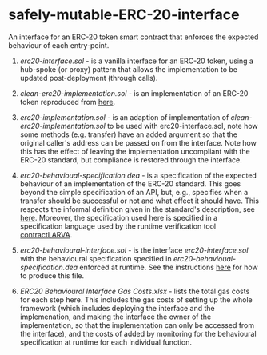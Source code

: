 # safely-mutable-ERC-20-interface
An interface for an ERC-20 token smart contract that enforces the expected behaviour of each entry-point.

1. *erc20-interface.sol* - is a vanilla interface for an ERC-20 token, using a hub-spoke (or proxy) pattern that allows the implementation to be updated post-deployment (through calls).

2. *clean-erc20-implementation.sol* - is an implementation of an ERC-20 token reproduced from [here](https://theethereum.wiki/w/index.php/ERC20_Token_Standard). 

3. *erc20-implementation.sol* - is an adaption of implementation of *clean-erc20-implementation.sol* to be used with erc20-interface.sol, note how some methods (e.g. transfer) have an added argument so that the original caller's address can be passed on from the interface. Note how this has the effect of leaving the implementation uncompliant with the ERC-20 standard, but compliance is restored through the interface. 

4. *erc20-behavioual-specification.dea* - is a specification of the expected behaviour of an implementation of the ERC-20 standard. This goes beyond the simple specification of an API, but, e.g., specifies when a transfer should be successful or not and what effect it should have. This respects the informal definition given in the standard's description, see [here](https://theethereum.wiki/w/index.php/ERC20_Token_Standard). Moreover, the specification used here is specified in a specification language used by the runtime verification tool [contractLARVA](https://github.com/gordonpace/contractLarva).

5. *erc20-behavioural-interface.sol* - is the interface *erc20-interface.sol* with the behavioural specification specified in *erc20-behavioual-specification.dea* enforced at runtime. See the instructions [here](https://github.com/gordonpace/contractLarva) for how to produce this file.

6. *ERC20 Behavioural Interface Gas Costs.xlsx* - lists the total gas costs for each step here. This includes the gas costs of setting up the whole framework (which includes deploying the interface and the implemenation, and making the interface the owner of the implementation, so that the implementation can only be accessed from the interface), and the costs of added by monitoring for the behavioural specification at runtime for each individual function.
